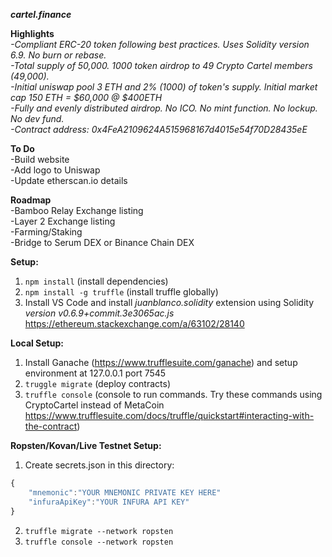 ***cartel.finance***  
  
**Highlights**  
*-Compliant ERC-20 token following best practices. Uses Solidity version 6.9. No burn or rebase.*  
*-Total supply of 50,000. 1000 token airdrop to 49 Crypto Cartel members (49,000).*  
*-Initial uniswap pool 3 ETH and 2% (1000) of token's supply. Initial market cap 150 ETH = $60,000 @ $400ETH*  
*-Fully and evenly distributed airdrop. No ICO. No mint function. No lockup. No dev fund.*  
*-Contract address: 0x4FeA2109624A515968167d4015e54f70D28435eE*  
  
**To Do**  
-Build website  
-Add logo to Uniswap  
-Update etherscan.io details  
  
**Roadmap**  
-Bamboo Relay Exchange listing  
-Layer 2 Exchange listing  
-Farming/Staking  
-Bridge to Serum DEX or Binance Chain DEX   
  
**Setup:**  
1. `npm install`  (install dependencies)  
2. `npm install -g truffle` (install truffle globally)  
3. Install VS Code and install *juanblanco.solidity* extension using Solidity *version v0.6.9+commit.3e3065ac.js* https://ethereum.stackexchange.com/a/63102/28140  
     
**Local Setup:**  
1. Install Ganache (https://www.trufflesuite.com/ganache) and setup environment at 127.0.0.1 port 7545  
2. `truggle migrate`  (deploy contracts)
3. `truffle console`  (console to run commands. Try these commands using CryptoCartel instead of MetaCoin https://www.trufflesuite.com/docs/truffle/quickstart#interacting-with-the-contract)  
  
**Ropsten/Kovan/Live Testnet Setup:**  
1. Create secrets.json in this directory:  
```javascript
{  
    "mnemonic":"YOUR MNEMONIC PRIVATE KEY HERE"  
    "infuraApiKey":"YOUR INFURA API KEY"  
}  
```
2. `truffle migrate --network ropsten`  
3. `truffle console --network ropsten`  
  
